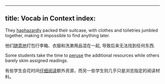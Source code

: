 
---
title: Vocab in Context
index: [](./DE00.md)
---

They <u>haphazardly</u> packed their suitcase, with clothes and toiletries jumbled together, making it impossible to find anything later.

他们<u>随意地</u>打包行李箱、衣服和洗漱用品混在一起, 导致后来无法找到任何东西. 

Some students take the time to <u>peruse</u> the additional resources while others barely skim assigned readings.

有些学生会花时间<u>仔细阅读</u>额外资源，而另一些学生则几乎只是浏览指定的阅读材料。
